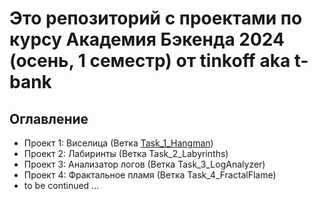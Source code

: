 # Это репозиторий с проектами по курсу Академия Бэкенда 2024 (осень, 1 семестр) от tinkoff aka t-bank
## Оглавление
-  Проект 1: Виселица (Ветка [Task_1_Hangman](https://github.com/DxTea/t-bank_backend_academy/tree/Task_1_Hangman))
-  Проект 2: Лабиринты (Ветка Task_2_Labyrinths)
-  Проект 3: Анализатор логов (Ветка Task_3_LogАnalyzer)
-  Проект 4: Фрактальное пламя (Ветка Task_4_FractalFlame)
-  to be continued ...

